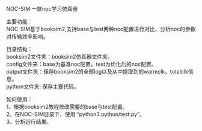 NOC-SIM:一款noc学习仿真器

主要功能：<br>
NOC-SIM基于booksim2,支持base与test两种noc配置进行对比，分析noc的参数对传输效率影响。

目录结构：<br>
booksim2文件夹：booksim2仿真器文件夹。<br>
config文件夹：base为基准noc配置，test为优化后的noc配置。<br>
output文件夹：保存booksim2的全部log以及从中提取到的warmclk，totalclk信息。<br>
python文件夹: 保存主要代码。<br>

如何使用：<br>
1、根据booksim2教程修改需要的base与test配置。<br>
2、在NOC-SIM目录下，使用 “python3 python/test.py”。<br>
3、分析运行结果。<br>

